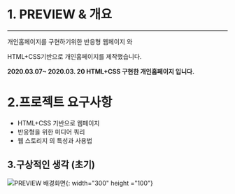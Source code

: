 # 1. **PREVIEW & 개요**

---

개인홈페이지를 구현하기위한 반응형 웹페이지 와  

HTML+CSS기반으로 개인홈페이지를 제작했습니다.

**2020.03.07~ 2020.03. 20  HTML+CSS 구현한 개인홈페이지 입니다.**

# 2.프로젝트 요구사항

- HTML+CSS 기반으로 웹페이지
- 반응형을 위한 미디어 쿼리
- 웹 스토리지 의 특성과 사용법

## 3.구상적인 생각 (초기)
![PREVIEW 배경화면](https://user-images.githubusercontent.com/62824389/111893818-b8583900-8a48-11eb-9a95-edeae2c81d20.jpg){: width="300" height ="100"}
